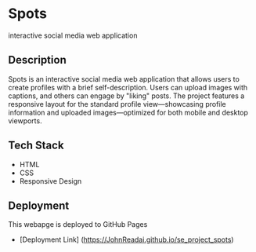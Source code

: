 # Spots

interactive social media web application

## Description

Spots is an interactive social media web application that allows users to create profiles with a brief self-description. Users can upload images with captions, and others can engage by "liking" posts. The project features a responsive layout for the standard profile view—showcasing profile information and uploaded images—optimized for both mobile and desktop viewports.

## Tech Stack

- HTML
- CSS
- Responsive Design

## Deployment

This webapge is deployed to GitHub Pages

- [Deployment Link] (https://JohnReadai.github.io/se_project_spots)
